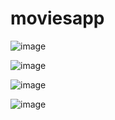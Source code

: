 # moviesapp

![image](https://github.com/user-attachments/assets/638ea668-c2e2-4cb9-aefb-b618341e0ea4)

![image](https://github.com/user-attachments/assets/d45695c6-5180-4a2d-a216-a5aca75baf2e)

![image](https://github.com/user-attachments/assets/064315c7-ccbf-465d-a08a-33cc60274ad1)

![image](https://github.com/user-attachments/assets/2742a4b0-3841-43db-900b-5ef483fefb33)


